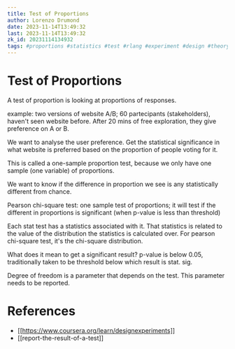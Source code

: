 ```yaml
---
title: Test of Proportions
author: Lorenzo Drumond
date: 2023-11-14T13:49:32
last: 2023-11-14T13:49:32
zk_id: 20231114134932
tags: #proportions #statistics #test #rlang #experiment #design #theory #week2 #coursera #designing_running_and_analyzing_experiments
---
```



# Test of Proportions
A test of proportion is looking at proportions of responses.

example: two versions of website A/B; 60 partecipants (stakeholders), haven't seen website before. After 20 mins of free exploration, they give preference on A or B.

We want to analyse the user preference. Get the statistical significance in what website is preferred based on the proportion of people voting for it.

This is called a one-sample proportion test, because we only have one sample (one variable) of proportions.

We want to know if the difference in proportion we see is any statistically different from chance.

Pearson chi-square test: one sample test of proportions; it will test if the different in proportions is significant (when p-value is less than threshold)

Each stat test has a statistics associated with it. That statistics is related to the value of the distribution the statistics is calculated over. For pearson chi-square test, it's the chi-square distribution.

What does it mean to get a significant result? p-value is below 0.05, traditionally taken to be threshold below which result is stat. sig.

Degree of freedom is a parameter that depends on the test. This parameter needs to be reported.

# References
- [[https://www.coursera.org/learn/designexperiments]]
- [[report-the-result-of-a-test]]
